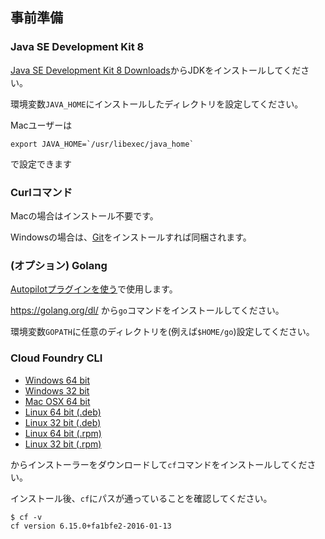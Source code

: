 


## 事前準備

### Java SE Development Kit 8

[Java SE Development Kit 8 Downloads](http://www.oracle.com/technetwork/java/javase/downloads/jdk8-downloads-2133151.html)からJDKをインストールしてください。

環境変数`JAVA_HOME`にインストールしたディレクトリを設定してください。

Macユーザーは

``` console
export JAVA_HOME=`/usr/libexec/java_home`
```

で設定できます

### Curlコマンド

Macの場合はインストール不要です。

Windowsの場合は、[Git](https://git-scm.com/)をインストールすれば同梱されます。

### (オプション) Golang
[Autopilotプラグインを使う](https://github.com/Pivotal-Japan/cf-workshop/blob/master/blue-green-deployment.md#autopilotプラグインを使う)で使用します。

https://golang.org/dl/ から`go`コマンドをインストールしてください。

環境変数`GOPATH`に任意のディレクトリを(例えば`$HOME/go`)設定してください。

### Cloud Foundry CLI


* [Windows 64 bit](https://cli.run.pivotal.io/stable?release=windows64&source=pws)
* [Windows 32 bit](https://cli.run.pivotal.io/stable?release=windows32&source=pws)
* [Mac OSX 64 bit](https://cli.run.pivotal.io/stable?release=macosx64&source=pws)
* [Linux 64 bit (.deb)](https://cli.run.pivotal.io/stable?release=debian64&source=pws)
* [Linux 32 bit (.deb)](https://cli.run.pivotal.io/stable?release=debian32&source=pws)
* [Linux 64 bit (.rpm)](https://cli.run.pivotal.io/stable?release=redhat64&source=pws)
* [Linux 32 bit (.rpm)](https://cli.run.pivotal.io/stable?release=redhat32&source=pws)

からインストーラーをダウンロードして`cf`コマンドをインストールしてください。

インストール後、`cf`にパスが通っていることを確認してください。

``` console
$ cf -v
cf version 6.15.0+fa1bfe2-2016-01-13
```
